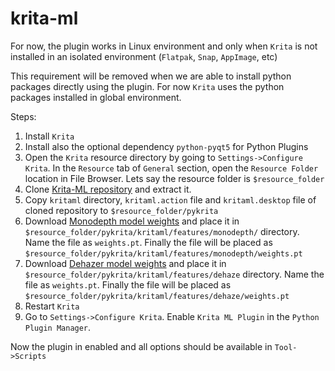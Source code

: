 # krita-ml

For now, the plugin works in Linux environment and only when `Krita` is not installed in an isolated environment (`Flatpak`, `Snap`, `AppImage`, etc)

This requirement will be removed when we are able to install python packages directly using the plugin. For now `Krita` uses the python packages installed in global environment.

Steps:

1. Install `Krita`
2. Install also the optional dependency `python-pyqt5` for Python Plugins
3. Open the `Krita` resource directory by going to `Settings->Configure Krita`. In the `Resource` tab of `General` section, open the `Resource Folder` location in File Browser. Lets say the resource folder is `$resource_folder`
4. Clone [Krita-ML repository](https://github.com/wistic/krita-ml.git) and extract it.
5. Copy `kritaml` directory, `kritaml.action`  file and `kritaml.desktop` file of cloned repository to `$resource_folder/pykrita`
6. Download [Monodepth model weights](https://github.com/intel-isl/DPT/releases/download/1_0/dpt_hybrid-midas-501f0c75.pt) and place it in `$resource_folder/pykrita/kritaml/features/monodepth/` directory. Name the file as `weights.pt`. Finally the file will be placed as `$resource_folder/pykrita/kritaml/features/monodepth/weights.pt`
7. Download [Dehazer model weights](https://github.com/MayankSingal/PyTorch-Image-Dehazing/blob/master/snapshots/dehazer.pth) and place it in `$resource_folder/pykrita/kritaml/features/dehaze` directory. Name the file as `weights.pt`. Finally the file will be placed as `$resource_folder/pykrita/kritaml/features/dehaze/weights.pt`
8. Restart `Krita`
9. Go to `Settings->Configure Krita`. Enable `Krita ML Plugin` in the `Python Plugin Manager`.

Now the plugin in enabled and all options should be available in `Tool->Scripts`
